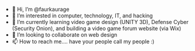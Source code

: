 - 👋 Hi, I’m @faurkaurage
- 👀 I’m interested in computer, technology, IT, and hacking
- 🌱 I’m currently learning video game design (UNITY 3D), Defense Cyber (Security Onion), and building a video game forum website (via Wix)
- 💞️ I’m looking to collaborate on web design
- 📫 How to reach me.... have your people call my people :) 

<!---
faurkaurage/faurkaurage is a ✨ special ✨ repository because its `README.md` (this file) appears on your GitHub profile.
You can click the Preview link to take a look at your changes.
--->
